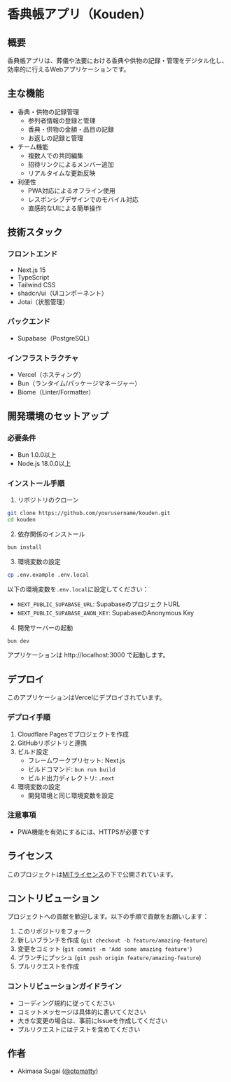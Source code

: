 # 香典帳アプリ（Kouden）

## 概要
香典帳アプリは、葬儀や法要における香典や供物の記録・管理をデジタル化し、効率的に行えるWebアプリケーションです。

## 主な機能
- 香典・供物の記録管理
  - 参列者情報の登録と管理
  - 香典・供物の金額・品目の記録
  - お返しの記録と管理
- チーム機能
  - 複数人での共同編集
  - 招待リンクによるメンバー追加
  - リアルタイムな更新反映
- 利便性
  - PWA対応によるオフライン使用
  - レスポンシブデザインでのモバイル対応
  - 直感的なUIによる簡単操作

## 技術スタック
### フロントエンド
- Next.js 15
- TypeScript
- Tailwind CSS
- shadcn/ui（UIコンポーネント）
- Jotai（状態管理）

### バックエンド
- Supabase（PostgreSQL）

### インフラストラクチャ
- Vercel（ホスティング）
- Bun（ランタイム/パッケージマネージャー）
- Biome（Linter/Formatter）


## 開発環境のセットアップ
### 必要条件
- Bun 1.0.0以上
- Node.js 18.0.0以上

### インストール手順
1. リポジトリのクローン
```bash
git clone https://github.com/yourusername/kouden.git
cd kouden
```

2. 依存関係のインストール
```bash
bun install
```

3. 環境変数の設定
```bash
cp .env.example .env.local
```
以下の環境変数を`.env.local`に設定してください：
- `NEXT_PUBLIC_SUPABASE_URL`: SupabaseのプロジェクトURL
- `NEXT_PUBLIC_SUPABASE_ANON_KEY`: SupabaseのAnonymous Key

4. 開発サーバーの起動
```bash
bun dev
```

アプリケーションは http://localhost:3000 で起動します。

## デプロイ
このアプリケーションはVercelにデプロイされています。

### デプロイ手順
1. Cloudflare Pagesでプロジェクトを作成
2. GitHubリポジトリと連携
3. ビルド設定
   - フレームワークプリセット: Next.js
   - ビルドコマンド: `bun run build`
   - ビルド出力ディレクトリ: `.next`
4. 環境変数の設定
   - 開発環境と同じ環境変数を設定

### 注意事項
- PWA機能を有効にするには、HTTPSが必要です

## ライセンス
このプロジェクトは[MITライセンス](LICENSE)の下で公開されています。

## コントリビューション
プロジェクトへの貢献を歓迎します。以下の手順で貢献をお願いします：

1. このリポジトリをフォーク
2. 新しいブランチを作成 (`git checkout -b feature/amazing-feature`)
3. 変更をコミット (`git commit -m 'Add some amazing feature'`)
4. ブランチにプッシュ (`git push origin feature/amazing-feature`)
5. プルリクエストを作成

### コントリビューションガイドライン
- コーディング規約に従ってください
- コミットメッセージは具体的に書いてください
- 大きな変更の場合は、事前にIssueを作成してください
- プルリクエストにはテストを含めてください

## 作者
- Akimasa Sugai ([@otomatty](https://github.com/otomatty))

